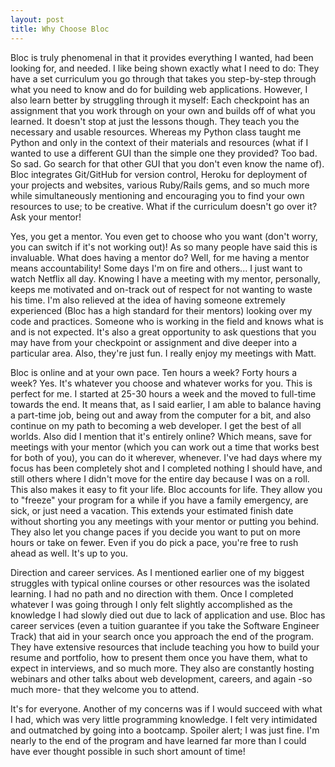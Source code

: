 ```yaml
---
layout: post
title: Why Choose Bloc
---
```

Bloc is truly phenomenal in that it provides everything I wanted, had been looking for, and needed. I like being shown exactly what I need to do: They have a set curriculum you go through that takes you step-by-step through what you need to know and do for building web applications. However, I also learn better by struggling through it myself: Each checkpoint has an assignment that you work through on your own and builds off of what you learned. It doesn't stop at just the lessons though. They teach you the necessary and usable resources. Whereas my Python class taught me Python and only in the context of their materials and resources (what if I wanted to use a different GUI than the simple one they provided? Too bad. So sad. Go search for that other GUI that you don't even know the name of). Bloc integrates Git/GitHub for version control, Heroku for deployment of your projects and websites, various Ruby/Rails gems, and so much more while simultaneously mentioning and encouraging you to find your own resources to use; to be creative. What if the curriculum doesn't go over it? Ask your mentor!

Yes, you get a mentor. You even get to choose who you want (don't worry, you can switch if it's not working out)! As so many people have said this is invaluable. What does having a mentor do? Well, for me having a mentor means accountability! Some days I'm on fire and others... I just want to watch Netflix all day. Knowing I have a meeting with my mentor, personally, keeps me motivated and on-track out of respect for not wanting to waste his time. I'm also relieved at the idea of having someone extremely experienced (Bloc has a high standard for their mentors) looking over my code and practices. Someone who is working in the field and knows what is and is not expected. It's also a great opportunity to ask questions that you may have from your checkpoint or assignment and dive deeper into a particular area. Also, they're just fun. I really enjoy my meetings with Matt.

Bloc is online and at your own pace. Ten hours a week? Forty hours a week? Yes. It's whatever you choose and whatever works for you. This is perfect for me. I started at 25-30 hours a week and the moved to full-time towards the end. It means that, as I said earlier, I am able to balance having a part-time job, being out and away from the computer for a bit, and also continue on my path to becoming a web developer. I get the best of all worlds. Also did I mention that it's entirely online? Which means, save for meetings with your mentor (which you can work out a time that works best for both of you), you can do it wherever, whenever. I've had days where my focus has been completely shot and I completed nothing I should have, and still others where I didn't move for the entire day because I was on a roll. This also makes it easy to fit your life. Bloc accounts for life. They allow you to "freeze" your program for a while if you have a family emergency, are sick, or just need a vacation. This extends your estimated finish date without shorting you any meetings with your mentor or putting you behind. They also let you change paces if you decide you want to put on more hours or take on fewer. Even if you do pick a pace, you're free to rush ahead as well.
It's up to you.

Direction and career services. As I mentioned earlier one of my biggest struggles with typical online courses or other resources was the isolated learning. I had no path and no direction with them. Once I completed whatever I was going through I only felt slightly accomplished as the knowledge I had slowly died out due to lack of application and use. Bloc has career services (even a tuition guarantee if you take the Software Engineer Track) that aid in your search once you approach the end of the program. They have extensive resources that include teaching you how to build your resume and portfolio, how to present them once you have them, what to expect in interviews, and so much more. They also are constantly hosting webinars and other talks about web development, careers, and again -so much more- that they welcome you to attend.

It's for everyone. Another of my concerns was if I would succeed with what I had, which was very little programming knowledge. I felt very intimidated and outmatched by going into a bootcamp. Spoiler alert; I was just fine. I'm nearly to the end of the program and have learned far more than I could have ever thought possible in such short amount of time!
